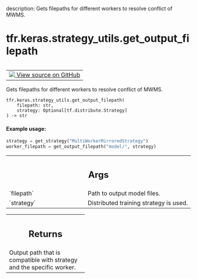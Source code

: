 description: Gets filepaths for different workers to resolve conflict of MWMS.

<div itemscope itemtype="http://developers.google.com/ReferenceObject">
<meta itemprop="name" content="tfr.keras.strategy_utils.get_output_filepath" />
<meta itemprop="path" content="Stable" />
</div>

# tfr.keras.strategy_utils.get_output_filepath

<!-- Insert buttons and diff -->

<table class="tfo-notebook-buttons tfo-api nocontent" align="left">
<td>
  <a target="_blank" href="https://github.com/tensorflow/ranking/tree/master/tensorflow_ranking/python/keras/strategy_utils.py#L145-L171">
    <img src="https://www.tensorflow.org/images/GitHub-Mark-32px.png" />
    View source on GitHub
  </a>
</td>
</table>

Gets filepaths for different workers to resolve conflict of MWMS.

<pre class="devsite-click-to-copy prettyprint lang-py tfo-signature-link">
<code>tfr.keras.strategy_utils.get_output_filepath(
    filepath: str,
    strategy: Optional[tf.distribute.Strategy]
) -> str
</code></pre>

<!-- Placeholder for "Used in" -->

#### Example usage:

```python
strategy = get_strategy("MultiWorkerMirroredStrategy")
worker_filepath = get_output_filepath("model/", strategy)
```

<!-- Tabular view -->
 <table class="responsive fixed orange">
<colgroup><col width="214px"><col></colgroup>
<tr><th colspan="2"><h2 class="add-link">Args</h2></th></tr>

<tr>
<td>
`filepath`
</td>
<td>
Path to output model files.
</td>
</tr><tr>
<td>
`strategy`
</td>
<td>
Distributed training strategy is used.
</td>
</tr>
</table>

<!-- Tabular view -->
 <table class="responsive fixed orange">
<colgroup><col width="214px"><col></colgroup>
<tr><th colspan="2"><h2 class="add-link">Returns</h2></th></tr>
<tr class="alt">
<td colspan="2">
Output path that is compatible with strategy and the specific worker.
</td>
</tr>

</table>
